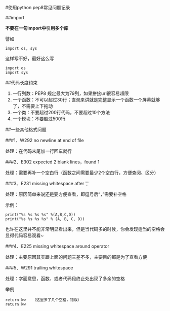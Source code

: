 #使用python pep8常见问题记录


##import

**不要在一句import中引用多个库**

譬如

```
import os, sys
```
这样写不好，最好这么写

```
import os
import sys
```

##代码长度约束

1. 一行列数：PEP8 规定最大为79列，如果拼接url很容易超限
2. 一个函数：不可以超过30行；直观来讲就是完整显示一个函数一个屏幕就够了，不需要上下拖动
3. 一个类：不要超过200行代码，不要超过10个方法
4. 一个模块：不要超过500行

##一些其他格式问题

###1、W292 no newline at end of file

处理：在代码末尾加一行回车就行

###2、E302 expected 2 blank lines，found 1

处理：需要再补一个空白行（函数之间需要最少2个空白行，方便查阅、区分）

###3、E231 missing whitespace after ','

处理：原因简单来说还是要方便查看，即逗号后“，”需要补空格

示例：

```
print("%s %s %s %s" %(A,B,C,D))
print("%s %s %s %s" % (A, B, C, D))
```

也许在这里并不能非常明显看出来，但是当代码多的时候，你会发现适当的空格会显得代码容易观看~

###4、E225 missing whitespace around operator

处理：主要原因其实跟上面的问题三差不多，主要目的都是为了查看方便

###5、W291 trailing whitespace

处理：字面意思，函数、或者代码段终止处出现了多余的空格

举例

```
return kw   （这里多了几个空格，错误）
return kw
```




